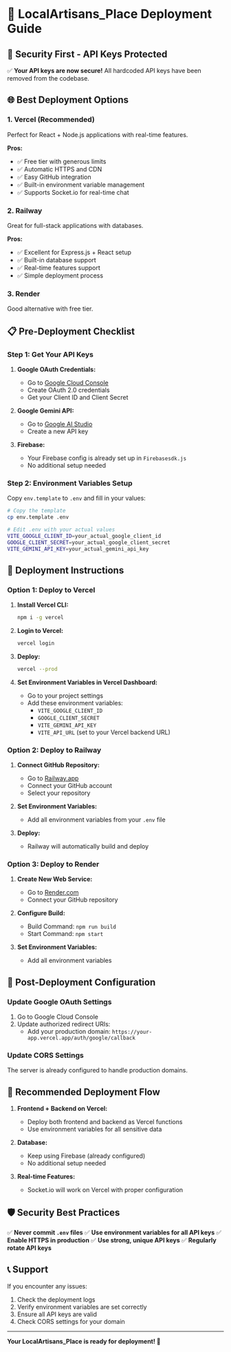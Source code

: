 # 🚀 LocalArtisans_Place Deployment Guide

## 🔐 Security First - API Keys Protected

✅ **Your API keys are now secure!** All hardcoded API keys have been removed from the codebase.

## 🌐 Best Deployment Options

### 1. **Vercel (Recommended)**
Perfect for React + Node.js applications with real-time features.

**Pros:**
- ✅ Free tier with generous limits
- ✅ Automatic HTTPS and CDN
- ✅ Easy GitHub integration
- ✅ Built-in environment variable management
- ✅ Supports Socket.io for real-time chat

### 2. **Railway**
Great for full-stack applications with databases.

**Pros:**
- ✅ Excellent for Express.js + React setup
- ✅ Built-in database support
- ✅ Real-time features support
- ✅ Simple deployment process

### 3. **Render**
Good alternative with free tier.

## 📋 Pre-Deployment Checklist

### Step 1: Get Your API Keys
1. **Google OAuth Credentials:**
   - Go to [Google Cloud Console](https://console.cloud.google.com/)
   - Create OAuth 2.0 credentials
   - Get your Client ID and Client Secret

2. **Google Gemini API:**
   - Go to [Google AI Studio](https://makersuite.google.com/app/apikey)
   - Create a new API key

3. **Firebase:**
   - Your Firebase config is already set up in `Firebasesdk.js`
   - No additional setup needed

### Step 2: Environment Variables Setup
Copy `env.template` to `.env` and fill in your values:

```bash
# Copy the template
cp env.template .env

# Edit .env with your actual values
VITE_GOOGLE_CLIENT_ID=your_actual_google_client_id
GOOGLE_CLIENT_SECRET=your_actual_google_client_secret
VITE_GEMINI_API_KEY=your_actual_gemini_api_key
```

## 🚀 Deployment Instructions

### Option 1: Deploy to Vercel

1. **Install Vercel CLI:**
   ```bash
   npm i -g vercel
   ```

2. **Login to Vercel:**
   ```bash
   vercel login
   ```

3. **Deploy:**
   ```bash
   vercel --prod
   ```

4. **Set Environment Variables in Vercel Dashboard:**
   - Go to your project settings
   - Add these environment variables:
     - `VITE_GOOGLE_CLIENT_ID`
     - `GOOGLE_CLIENT_SECRET`
     - `VITE_GEMINI_API_KEY`
     - `VITE_API_URL` (set to your Vercel backend URL)

### Option 2: Deploy to Railway

1. **Connect GitHub Repository:**
   - Go to [Railway.app](https://railway.app)
   - Connect your GitHub account
   - Select your repository

2. **Set Environment Variables:**
   - Add all environment variables from your `.env` file

3. **Deploy:**
   - Railway will automatically build and deploy

### Option 3: Deploy to Render

1. **Create New Web Service:**
   - Go to [Render.com](https://render.com)
   - Connect your GitHub repository

2. **Configure Build:**
   - Build Command: `npm run build`
   - Start Command: `npm start`

3. **Set Environment Variables:**
   - Add all environment variables

## 🔧 Post-Deployment Configuration

### Update Google OAuth Settings
1. Go to Google Cloud Console
2. Update authorized redirect URIs:
   - Add your production domain: `https://your-app.vercel.app/auth/google/callback`

### Update CORS Settings
The server is already configured to handle production domains.

## 🎯 Recommended Deployment Flow

1. **Frontend + Backend on Vercel:**
   - Deploy both frontend and backend as Vercel functions
   - Use environment variables for all sensitive data

2. **Database:**
   - Keep using Firebase (already configured)
   - No additional setup needed

3. **Real-time Features:**
   - Socket.io will work on Vercel with proper configuration

## 🛡️ Security Best Practices

✅ **Never commit `.env` files**
✅ **Use environment variables for all API keys**
✅ **Enable HTTPS in production**
✅ **Use strong, unique API keys**
✅ **Regularly rotate API keys**

## 📞 Support

If you encounter any issues:
1. Check the deployment logs
2. Verify environment variables are set correctly
3. Ensure all API keys are valid
4. Check CORS settings for your domain

---

**Your LocalArtisans_Place is ready for deployment! 🎉**
